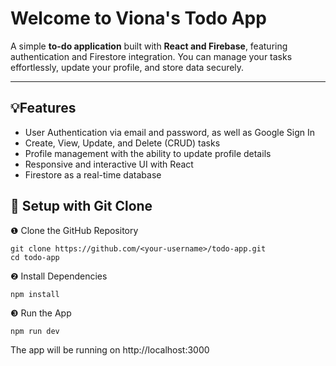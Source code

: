 # Welcome to Viona's Todo App

A simple **to-do application** built with **React and Firebase**, featuring authentication and Firestore integration. You can manage your tasks effortlessly, update your profile, and store data securely.  

---

## 💡Features
- User Authentication via email and password, as well as Google Sign In
- Create, View, Update, and Delete (CRUD) tasks
- Profile management with the ability to update profile details
- Responsive and interactive UI with React
- Firestore as a real-time database

## 🔧 Setup with Git Clone
❶ Clone the GitHub Repository
```
git clone https://github.com/<your-username>/todo-app.git
cd todo-app
```
❷ Install Dependencies
```
npm install
```
❸ Run the App
```
npm run dev
```
The app will be running on http://localhost:3000
